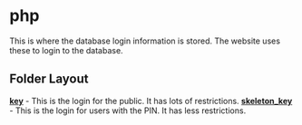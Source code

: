# php

This is where the database login information is stored. The website uses these to login to the database.

## Folder Layout

[**key**](key.php) - This is the login for the public. It has lots of restrictions.
[**skeleton_key**](skeleton_key.php) - This is the login for users with the PIN. It has less restrictions.
